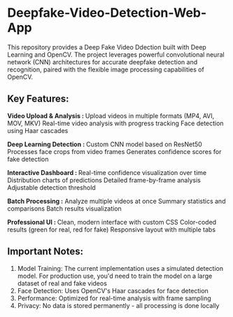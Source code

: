 # Deepfake-Video-Detection-Web-App
This repository provides a Deep Fake Video Ddection built with Deep Learning and OpenCV. The project leverages powerful convolutional neural network (CNN) architectures for accurate deepfake detection and recognition, paired with the flexible image processing capabilities of OpenCV.

## Key Features:

<b>Video Upload & Analysis : </b> Upload videos in multiple formats (MP4, AVI, MOV, MKV)
Real-time video analysis with progress tracking
Face detection using Haar cascades

<b>Deep Learning Detection : </b> Custom CNN model based on ResNet50
Processes face crops from video frames
Generates confidence scores for fake detection

<b>Interactive Dashboard : </b> Real-time confidence visualization over time
Distribution charts of predictions
Detailed frame-by-frame analysis
Adjustable detection threshold

<b>Batch Processing :</b> Analyze multiple videos at once
Summary statistics and comparisons
Batch results visualization

<b>Professional UI : </b> Clean, modern interface with custom CSS
Color-coded results (green for real, red for fake)
Responsive layout with multiple tabs

## Important Notes:

1. Model Training: The current implementation uses a simulated detection model. For production use, you'd need to train the model on a large dataset of real and fake videos <br>
2. Face Detection: Uses OpenCV's Haar cascades for face detection <br>
3. Performance: Optimized for real-time analysis with frame sampling <br>
4. Privacy: No data is stored permanently - all processing is done locally <br>

